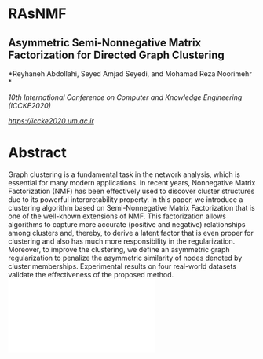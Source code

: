 # RAsNMF

  ## Asymmetric Semi-Nonnegative Matrix Factorization for Directed Graph Clustering
  
  *Reyhaneh Abdollahi, Seyed Amjad Seyedi, and Mohamad Reza Noorimehr *
  
  *10th International Conference on Computer and Knowledge Engineering (ICCKE2020)*
  
  *https://iccke2020.um.ac.ir*

  # Abstract

Graph clustering is a fundamental task in the network analysis, which is essential for many modern applications. In recent years, Nonnegative Matrix Factorization (NMF) has been effectively used to discover cluster structures due to its powerful interpretability property. In this paper, we introduce a clustering algorithm based on Semi-Nonnegative Matrix Factorization that is one of the well-known extensions of NMF. This factorization allows algorithms to capture more accurate (positive and negative) relationships among clusters and, thereby, to derive a latent factor that is even proper for clustering and also has much more responsibility in the regularization. Moreover, to improve the clustering, we define an asymmetric graph regularization to penalize the asymmetric similarity of nodes denoted by cluster memberships. Experimental results on four real-world datasets validate the effectiveness of the proposed method.
![Example](./diagram.pdf)
